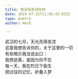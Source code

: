 ```yaml
---  
title: 我没有告诉你的  
date: 2019-07-25T11:56:43.632Z  
type: poetry  
auther: Herb   

---  
```

武汉的七月，天光亮得发烫  
这是我想告诉你的，关于这里的一切    
有些暗示我没说出口：  
我想逃离，是因为你不在    
每一天，我在烈日下偷生  
把过往的记忆，折叠入梦  
